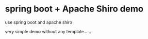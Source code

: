 # spring boot + Apache Shiro demo

use spring boot and apache shiro

very simple demo without any template…… 
